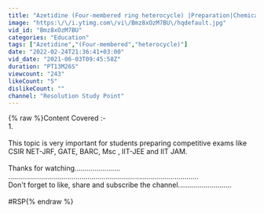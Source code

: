 ```yaml
---
title: "Azetidine (Four-membered ring heterocycle) |Preparation|Chemical reaction"
image: "https:\/\/i.ytimg.com\/vi\/Bmz8xOzM7BU\/hqdefault.jpg"
vid_id: "Bmz8xOzM7BU"
categories: "Education"
tags: ["Azetidine","(Four-membered","heterocycle)"]
date: "2022-02-24T21:36:41+03:00"
vid_date: "2021-06-03T09:45:58Z"
duration: "PT13M26S"
viewcount: "243"
likeCount: "5"
dislikeCount: ""
channel: "Resolution Study Point"
---
```

{% raw %}Content Covered :- <br />1.<br /><br />This topic is very important for  students preparing  competitive exams like CSIR NET-JRF,  GATE, BARC, Msc , IIT-JEE and IIT JAM.<br /><br />Thanks for watching.......................<br />................................................................................................<br />Don't forget to like, share and subscribe the channel...........................<br /><br />#RSP{% endraw %}
